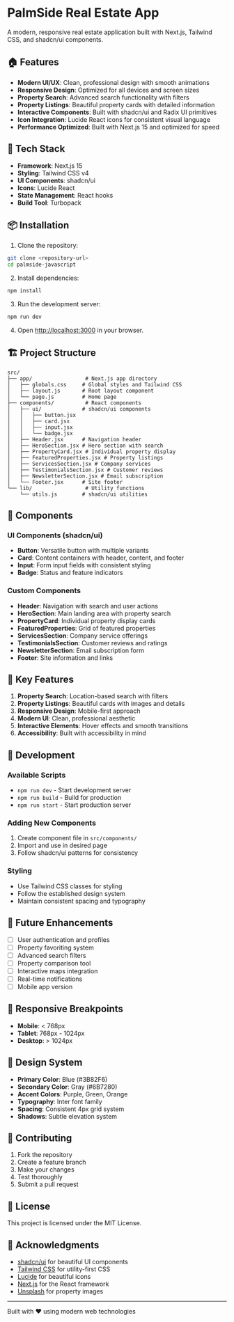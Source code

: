 # PalmSide Real Estate App

A modern, responsive real estate application built with Next.js, Tailwind CSS, and shadcn/ui components.

## 🏠 Features

- **Modern UI/UX**: Clean, professional design with smooth animations
- **Responsive Design**: Optimized for all devices and screen sizes
- **Property Search**: Advanced search functionality with filters
- **Property Listings**: Beautiful property cards with detailed information
- **Interactive Components**: Built with shadcn/ui and Radix UI primitives
- **Icon Integration**: Lucide React icons for consistent visual language
- **Performance Optimized**: Built with Next.js 15 and optimized for speed

## 🚀 Tech Stack

- **Framework**: Next.js 15
- **Styling**: Tailwind CSS v4
- **UI Components**: shadcn/ui
- **Icons**: Lucide React
- **State Management**: React hooks
- **Build Tool**: Turbopack

## 📦 Installation

1. Clone the repository:
```bash
git clone <repository-url>
cd palmside-javascript
```

2. Install dependencies:
```bash
npm install
```

3. Run the development server:
```bash
npm run dev
```

4. Open [http://localhost:3000](http://localhost:3000) in your browser.

## 🏗️ Project Structure

```
src/
├── app/                 # Next.js app directory
│   ├── globals.css     # Global styles and Tailwind CSS
│   ├── layout.js       # Root layout component
│   └── page.js         # Home page
├── components/          # React components
│   ├── ui/             # shadcn/ui components
│   │   ├── button.jsx
│   │   ├── card.jsx
│   │   ├── input.jsx
│   │   └── badge.jsx
│   ├── Header.jsx      # Navigation header
│   ├── HeroSection.jsx # Hero section with search
│   ├── PropertyCard.jsx # Individual property display
│   ├── FeaturedProperties.jsx # Property listings
│   ├── ServicesSection.jsx # Company services
│   ├── TestimonialsSection.jsx # Customer reviews
│   ├── NewsletterSection.jsx # Email subscription
│   └── Footer.jsx      # Site footer
└── lib/                 # Utility functions
    └── utils.js        # shadcn/ui utilities
```

## 🎨 Components

### UI Components (shadcn/ui)
- **Button**: Versatile button with multiple variants
- **Card**: Content containers with header, content, and footer
- **Input**: Form input fields with consistent styling
- **Badge**: Status and feature indicators

### Custom Components
- **Header**: Navigation with search and user actions
- **HeroSection**: Main landing area with property search
- **PropertyCard**: Individual property display cards
- **FeaturedProperties**: Grid of featured properties
- **ServicesSection**: Company service offerings
- **TestimonialsSection**: Customer reviews and ratings
- **NewsletterSection**: Email subscription form
- **Footer**: Site information and links

## 🎯 Key Features

1. **Property Search**: Location-based search with filters
2. **Property Listings**: Beautiful cards with images and details
3. **Responsive Design**: Mobile-first approach
4. **Modern UI**: Clean, professional aesthetic
5. **Interactive Elements**: Hover effects and smooth transitions
6. **Accessibility**: Built with accessibility in mind

## 🚀 Development

### Available Scripts

- `npm run dev` - Start development server
- `npm run build` - Build for production
- `npm run start` - Start production server

### Adding New Components

1. Create component file in `src/components/`
2. Import and use in desired page
3. Follow shadcn/ui patterns for consistency

### Styling

- Use Tailwind CSS classes for styling
- Follow the established design system
- Maintain consistent spacing and typography

## 🌟 Future Enhancements

- [ ] User authentication and profiles
- [ ] Property favoriting system
- [ ] Advanced search filters
- [ ] Property comparison tool
- [ ] Interactive maps integration
- [ ] Real-time notifications
- [ ] Mobile app version

## 📱 Responsive Breakpoints

- **Mobile**: < 768px
- **Tablet**: 768px - 1024px
- **Desktop**: > 1024px

## 🎨 Design System

- **Primary Color**: Blue (#3B82F6)
- **Secondary Color**: Gray (#6B7280)
- **Accent Colors**: Purple, Green, Orange
- **Typography**: Inter font family
- **Spacing**: Consistent 4px grid system
- **Shadows**: Subtle elevation system

## 🤝 Contributing

1. Fork the repository
2. Create a feature branch
3. Make your changes
4. Test thoroughly
5. Submit a pull request

## 📄 License

This project is licensed under the MIT License.

## 🙏 Acknowledgments

- [shadcn/ui](https://ui.shadcn.com/) for beautiful UI components
- [Tailwind CSS](https://tailwindcss.com/) for utility-first CSS
- [Lucide](https://lucide.dev/) for beautiful icons
- [Next.js](https://nextjs.org/) for the React framework
- [Unsplash](https://unsplash.com/) for property images

---

Built with ❤️ using modern web technologies
